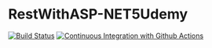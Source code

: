 # RestWithASP-NET5Udemy

[![Build Status](https://app.travis-ci.com/errocha1/RestWithASP-NET5Udemy.svg?branch=main)](https://app.travis-ci.com/errocha1/RestWithASP-NET5Udemy)
[![Continuous Integration with Github Actions](https://github.com/errocha1/RestWithASP-NET5Udemy/actions/workflows/docker-publish.yml/badge.svg)](https://github.com/errocha1/RestWithASP-NET5Udemy/actions/workflows/docker-publish.yml)
